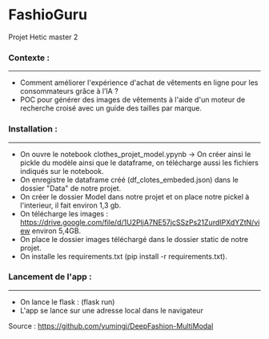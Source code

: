 # FashioGuru
Projet Hetic master 2

### Contexte :
-----------------------

- Comment améliorer l'expérience d'achat de vêtements en ligne pour les consommateurs grâce à l’IA ?
- POC pour générer des images de vêtements à l'aide d'un moteur de recherche croisé avec un guide des tailles par marque.

### Installation :
-----------------------

- On ouvre le notebook clothes_projet_model.ypynb -> On créer ainsi le pickle du modèle ainsi que le dataframe, on télécharge aussi les fichiers indiqués sur le notebook.
- On enregistre le dataframe créé (df_clotes_embeded.json) dans le dossier "Data" de notre projet.
- On créer le dossier Model dans notre projet et on place notre pickel à l'interieur, il fait environ 1,3 gb.
- On télécharge les images : https://drive.google.com/file/d/1U2PljA7NE57jcSSzPs21ZurdIPXdYZtN/view  environ 5,4GB.
- On place le dossier images téléchargé dans le dossier static de notre projet.
- On installe les requirements.txt (pip install -r requirements.txt).

### Lancement de l'app :
-----------------------

- On lance le flask : (flask run)
- L'app se lance sur une adresse local dans le navigateur

Source : https://github.com/yumingj/DeepFashion-MultiModal
